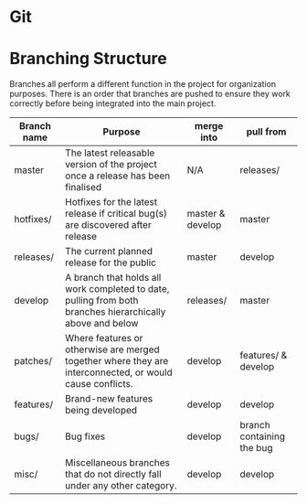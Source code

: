 # Git

# Branching Structure
Branches all perform a different function in the project for organization purposes.
There is an order that branches are pushed to ensure they work correctly before being integrated into the main project.

| Branch name | Purpose | merge into | pull from |
| ----------- | ------- | ---------- | --------- |
| master | The latest releasable version of the project once a release has been finalised | N/A | releases/ |
| hotfixes/ | Hotfixes for the latest release if critical bug(s) are discovered after release | master & develop | master |
| releases/ | The current planned release for the public | master | develop |
| develop | A branch that holds all work completed to date, pulling from both branches hierarchically above and below | releases/ | master |
| patches/ | Where features or otherwise are merged together where they are interconnected, or would cause conflicts. | develop | features/ & develop |  
| features/ | Brand-new features being developed | develop | develop |
| bugs/ | Bug fixes | develop | branch containing the bug |
| misc/ | Miscellaneous branches that do not directly fall under any other category. | develop | develop | 